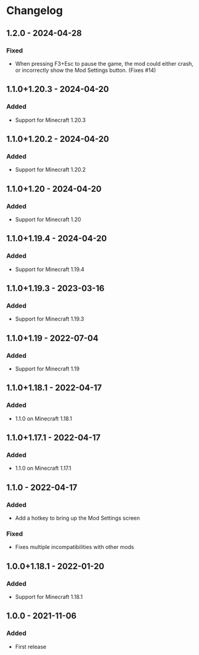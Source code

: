 # Changelog

## 1.2.0 - 2024-04-28

### Fixed

- When pressing F3+Esc to pause the game, the mod could either crash, or
  incorrectly show the Mod Settings button. (Fixes #14)

## 1.1.0+1.20.3 - 2024-04-20

### Added

- Support for Minecraft 1.20.3

## 1.1.0+1.20.2 - 2024-04-20

### Added

- Support for Minecraft 1.20.2

## 1.1.0+1.20 - 2024-04-20

### Added

- Support for Minecraft 1.20

## 1.1.0+1.19.4 - 2024-04-20

### Added

- Support for Minecraft 1.19.4

## 1.1.0+1.19.3 - 2023-03-16

### Added

- Support for Minecraft 1.19.3

## 1.1.0+1.19 - 2022-07-04

### Added

- Support for Minecraft 1.19

## 1.1.0+1.18.1 - 2022-04-17

### Added

- 1.1.0 on Minecraft 1.18.1

## 1.1.0+1.17.1 - 2022-04-17

### Added

- 1.1.0 on Minecraft 1.17.1

## 1.1.0 - 2022-04-17

### Added

- Add a hotkey to bring up the Mod Settings screen

### Fixed

- Fixes multiple incompatibilities with other mods

## 1.0.0+1.18.1 - 2022-01-20

### Added

- Support for Minecraft 1.18.1

## 1.0.0 - 2021-11-06

### Added

- First release
